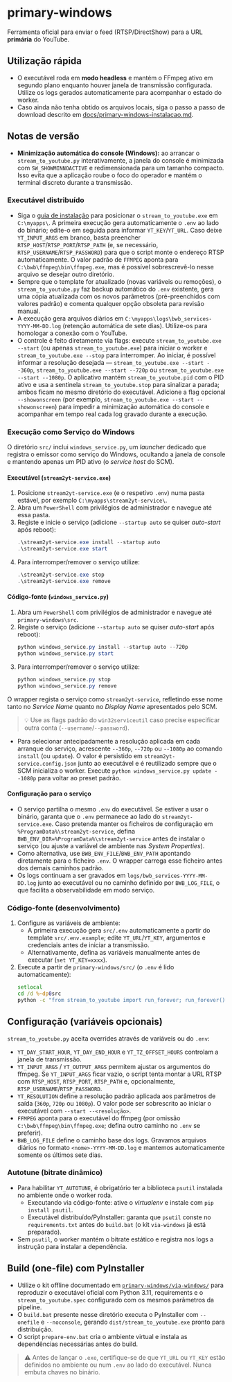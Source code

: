 # primary-windows

Ferramenta oficial para enviar o feed (RTSP/DirectShow) para a URL **primária** do YouTube.

## Utilização rápida

- O executável roda em **modo headless** e mantém o FFmpeg ativo em segundo plano enquanto houver janela de transmissão configurada. Utilize os logs gerados automaticamente para acompanhar o estado do worker.
- Caso ainda não tenha obtido os arquivos locais, siga o passo a passo de download descrito em [docs/primary-windows-instalacao.md](../docs/primary-windows-instalacao.md#11-obter-o-repositorio-git-ou-zip).

## Notas de versão

- **Minimização automática do console (Windows):** ao arrancar o `stream_to_youtube.py` interativamente, a janela do console é minimizada com `SW_SHOWMINNOACTIVE` e redimensionada para um tamanho compacto. Isso evita que a aplicação roube o foco do operador e mantém o terminal discreto durante a transmissão.

### Executável distribuído

- Siga o [guia de instalação](../docs/primary-windows-instalacao.md#2-executável-distribuído) para posicionar o `stream_to_youtube.exe` em `C:\myapps\`. A primeira execução gera automaticamente o `.env` ao lado do binário; edite-o em seguida para informar `YT_KEY`/`YT_URL`. Caso deixe `YT_INPUT_ARGS` em branco, basta preencher `RTSP_HOST`/`RTSP_PORT`/`RTSP_PATH` (e, se necessário, `RTSP_USERNAME`/`RTSP_PASSWORD`) para que o script monte o endereço RTSP automaticamente. O valor padrão de `FFMPEG` aponta para `C:\bwb\ffmpeg\bin\ffmpeg.exe`, mas é possível sobrescrevê-lo nesse arquivo se desejar outro diretório.
- Sempre que o template for atualizado (novas variáveis ou remoções), o `stream_to_youtube.py` faz backup automático do `.env` existente, gera uma cópia atualizada com os novos parâmetros (pré-preenchidos com valores padrão) e comenta qualquer opção obsoleta para revisão manual.
- A execução gera arquivos diários em `C:\myapps\logs\bwb_services-YYYY-MM-DD.log` (retenção automática de sete dias). Utilize-os para homologar a conexão com o YouTube.
- O controle é feito diretamente via flags: execute `stream_to_youtube.exe --start` (ou apenas `stream_to_youtube.exe`) para iniciar o worker e `stream_to_youtube.exe --stop` para interromper. Ao iniciar, é possível informar a resolução desejada — `stream_to_youtube.exe --start --360p`, `stream_to_youtube.exe --start --720p` ou `stream_to_youtube.exe --start --1080p`. O aplicativo mantém `stream_to_youtube.pid` com o PID ativo e usa a sentinela `stream_to_youtube.stop` para sinalizar a parada; ambos ficam no mesmo diretório do executável. Adicione a flag opcional `--showonscreen` (por exemplo, `stream_to_youtube.exe --start --showonscreen`) para impedir a minimização automática do console e acompanhar em tempo real cada log gravado durante a execução.

### Execução como Serviço do Windows

O diretório `src/` inclui `windows_service.py`, um *launcher* dedicado que registra o emissor como serviço do Windows, ocultando a janela de console e mantendo apenas um PID ativo (o *service host* do SCM).

#### Executável (`stream2yt-service.exe`)

1. Posicione `stream2yt-service.exe` (e o respetivo `.env`) numa pasta estável, por exemplo `C:\myapps\stream2yt-service\`.
2. Abra um `PowerShell` com privilégios de administrador e navegue até essa pasta.
3. Registe e inicie o serviço (adicione `--startup auto` se quiser *auto-start* após reboot):
   ```powershell
   .\stream2yt-service.exe install --startup auto
   .\stream2yt-service.exe start
   ```
4. Para interromper/remover o serviço utilize:
   ```powershell
   .\stream2yt-service.exe stop
   .\stream2yt-service.exe remove
   ```

#### Código-fonte (`windows_service.py`)

1. Abra um `PowerShell` com privilégios de administrador e navegue até `primary-windows\src`.
2. Registe o serviço (adicione `--startup auto` se quiser *auto-start* após reboot):
   ```powershell
   python windows_service.py install --startup auto --720p
   python windows_service.py start
   ```
3. Para interromper/remover o serviço utilize:
   ```powershell
   python windows_service.py stop
   python windows_service.py remove
   ```

O wrapper regista o serviço como `stream2yt-service`, refletindo esse nome tanto no *Service Name* quanto no *Display Name* apresentados pelo SCM.

> 💡 Use as flags padrão do `win32serviceutil` caso precise especificar outra conta (`--username`/`--password`).

- Para selecionar antecipadamente a resolução aplicada em cada arranque do serviço, acrescente `--360p`, `--720p` ou `--1080p`
  ao comando `install` (ou `update`). O valor é persistido em `stream2yt-service.config.json` junto ao executável e é reutilizado
  sempre que o SCM inicializa o worker. Execute `python windows_service.py update --1080p` para voltar ao preset padrão.

#### Configuração para o serviço

- O serviço partilha o mesmo `.env` do executável. Se estiver a usar o binário, garanta que o `.env` permanece ao lado do `stream2yt-service.exe`. Caso pretenda manter os ficheiros de configuração em `%ProgramData%\stream2yt-service`, defina `BWB_ENV_DIR=%ProgramData%\stream2yt-service` antes de instalar o serviço (ou ajuste a variável de ambiente nas *System Properties*).
- Como alternativa, use `BWB_ENV_FILE`/`BWB_ENV_PATH` apontando diretamente para o ficheiro `.env`. O wrapper carrega esse ficheiro antes dos demais caminhos padrão.
- Os logs continuam a ser gravados em `logs/bwb_services-YYYY-MM-DD.log` junto ao executável ou no caminho definido por `BWB_LOG_FILE`, o que facilita a observabilidade em modo serviço.

### Código-fonte (desenvolvimento)

1. Configure as variáveis de ambiente:
   - A primeira execução gera `src/.env` automaticamente a partir do template `src/.env.example`; edite `YT_URL`/`YT_KEY`, argumentos e credenciais antes de iniciar a transmissão.
   - Alternativamente, defina as variáveis manualmente antes de executar (`set YT_KEY=xxxx`).
2. Execute a partir de `primary-windows/src/` (o `.env` é lido automaticamente):
   ```bat
   setlocal
   cd /d %~dp0src
   python -c "from stream_to_youtube import run_forever; run_forever()"
   ```

## Configuração (variáveis opcionais)

`stream_to_youtube.py` aceita overrides através de variáveis ou do `.env`:

- `YT_DAY_START_HOUR`, `YT_DAY_END_HOUR` e `YT_TZ_OFFSET_HOURS` controlam a janela de transmissão.
- `YT_INPUT_ARGS` / `YT_OUTPUT_ARGS` permitem ajustar os argumentos do ffmpeg. Se `YT_INPUT_ARGS` ficar vazio, o script tenta montar a URL RTSP com `RTSP_HOST`, `RTSP_PORT`, `RTSP_PATH` e, opcionalmente, `RTSP_USERNAME`/`RTSP_PASSWORD`.
- `YT_RESOLUTION` define a resolução padrão aplicada aos parâmetros de saída (`360p`, `720p` ou `1080p`). O valor pode ser sobrescrito ao iniciar o executável com `--start --<resolução>`.
- `FFMPEG` aponta para o executável do ffmpeg (por omissão `C:\bwb\ffmpeg\bin\ffmpeg.exe`; defina outro caminho no `.env` se preferir).
- `BWB_LOG_FILE` define o caminho base dos logs. Gravamos arquivos diários no formato
  `<nome>-YYYY-MM-DD.log` e mantemos automaticamente somente os últimos sete dias.

### Autotune (bitrate dinâmico)

- Para habilitar `YT_AUTOTUNE`, é obrigatório ter a biblioteca `psutil` instalada no ambiente onde o worker roda.
  - Executando via código-fonte: ative o *virtualenv* e instale com `pip install psutil`.
  - Executável distribuído/PyInstaller: garanta que `psutil` conste no `requirements.txt` antes do `build.bat`
    (o kit `via-windows` já está preparado).
- Sem `psutil`, o worker mantém o bitrate estático e registra nos logs a instrução para instalar a dependência.

## Build (one-file) com PyInstaller

- Utilize o kit offline documentado em [`primary-windows/via-windows/`](./via-windows/README.md) para reproduzir o executável oficial com Python 3.11, requirements e o `stream_to_youtube.spec` configurado com os mesmos parâmetros da pipeline.
- O `build.bat` presente nesse diretório executa o PyInstaller com `--onefile` e `--noconsole`, gerando `dist/stream_to_youtube.exe` pronto para distribuição.
- O script `prepare-env.bat` cria o ambiente virtual e instala as dependências necessárias antes do build.

> ⚠️ Antes de lançar o `.exe`, certifique-se de que `YT_URL` ou `YT_KEY` estão definidos no ambiente ou num `.env` ao lado do executável. Nunca embuta chaves no binário.
